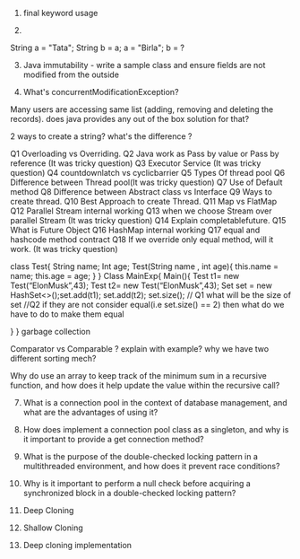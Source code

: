 1. final keyword usage
   
2.
String a = "Tata";
String b = a;
a = "Birla";
b = ?

3. Java immutability - write a sample class and ensure fields are not modified from the outside

4. What's concurrentModificationException?
 
Many users are accessing same list (adding, removing and deleting the records). does java provides any out of the box solution for that?

2 ways to create a string? what's the difference ?

Q1 Overloading vs Overriding.
Q2 Java work as Pass by value or Pass by reference (It was tricky question)
Q3 Executor Service (It was tricky question)
Q4 countdownlatch vs cyclicbarrier
Q5 Types Of thread pool
Q6 Difference between Thread pool(It was tricky question)
Q7 Use of Default method
Q8 Difference between Abstract class vs Interface
Q9 Ways to create thread.
Q10 Best Approach to create Thread.
Q11 Map vs FlatMap
Q12 Parallel Stream internal working
Q13 when we choose Stream over parallel Stream (It was tricky question)
Q14 Explain completablefuture.
Q15 What is Future Object
Q16 HashMap internal working
Q17 equal and hashcode method contract
Q18 If we override only equal method, will it work. (It was tricky question)


class Test{
String name;
Int age;
Test(String name , int age){
this.name = name;
this.age = age;
} }
Class MainExp{
Main(){
Test t1= new Test(“ElonMusk”,43);
Test t2= new Test(“ElonMusk”,43);
Set<Test> set = new HashSet<>();set.add(t1);
set.add(t2);
set.size(); // Q1 what will be the size of set
//Q2 if they are not consider equal(i.e set.size() == 2) then what do we have to do to make
them equal

} }
garbage collection

Comparator vs Comparable ? explain with example? why we have two different sorting mech?

Why do  use an array to keep track of the minimum sum in a recursive function,
 and how does it help update the value within the recursive call?

7. What is a connection pool in the context of database management, 
and what are the advantages of using it?

8. How does implement a connection pool class as a singleton, 
and why is it important to provide a get connection method?

9. What is the purpose of the double-checked locking pattern in a multithreaded environment,
 and how does it prevent race conditions?

10. Why is it important to perform a null check before acquiring a synchronized block in a double-checked locking pattern?

11. Deep Cloning

12. Shallow Cloning

13. Deep cloning implementation





